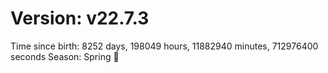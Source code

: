 # Version: v22.7.3
Time since birth: 8252 days, 198049 hours, 11882940 minutes, 712976400 seconds
Season: Spring 🌸
